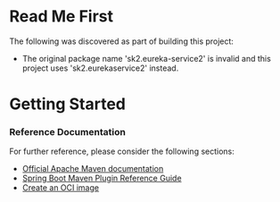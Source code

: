 # Read Me First
The following was discovered as part of building this project:

* The original package name 'sk2.eureka-service2' is invalid and this project uses 'sk2.eurekaservice2' instead.

# Getting Started

### Reference Documentation
For further reference, please consider the following sections:

* [Official Apache Maven documentation](https://maven.apache.org/guides/index.html)
* [Spring Boot Maven Plugin Reference Guide](https://docs.spring.io/spring-boot/docs/3.2.2-SNAPSHOT/maven-plugin/reference/html/)
* [Create an OCI image](https://docs.spring.io/spring-boot/docs/3.2.2-SNAPSHOT/maven-plugin/reference/html/#build-image)

